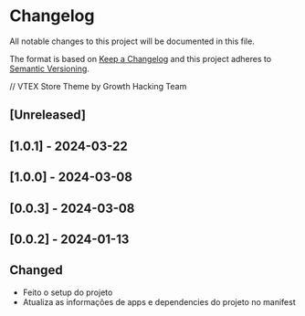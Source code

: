 # Changelog

All notable changes to this project will be documented in this file.

The format is based on [Keep a Changelog](http://keepachangelog.com/en/1.0.0/)
and this project adheres to [Semantic Versioning](http://semver.org/spec/v2.0.0.html).

// VTEX Store Theme by Growth Hacking Team 

## [Unreleased]

## [1.0.1] - 2024-03-22

## [1.0.0] - 2024-03-08

## [0.0.3] - 2024-03-08

## [0.0.2] - 2024-01-13
## Changed
 - Feito o setup do projeto
 - Atualiza as informações de apps e dependencies do projeto no manifest